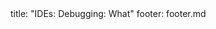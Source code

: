 <frontmatter>
title: "IDEs: Debugging: What"
footer: footer.md
</frontmatter>

<include src="navbar.md" boilerplate />

<include src="unit-inPage-asFlat.md" boilerplate />